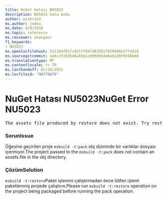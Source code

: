 ```yaml
---
title: NuGet Hatası NU5023
description: NU5023 hata kodu
author: mishra14
ms.author: jodou
ms.date: 8/8/2018
ms.topic: reference
ms.reviewer: anangaur
f1_keywords:
- NU5023
ms.openlocfilehash: 53116df01fc021ff847d82501f929880e27fdd16
ms.sourcegitcommit: ee6c3f203648a5561c809db54ebeb1d0f0598b68
ms.translationtype: MT
ms.contentlocale: tr-TR
ms.lasthandoff: 01/26/2021
ms.locfileid: "98779676"
---
```

# <a name="nuget-error-nu5023"></a><span data-ttu-id="4d308-103">NuGet Hatası NU5023</span><span class="sxs-lookup"><span data-stu-id="4d308-103">NuGet Error NU5023</span></span>
<pre>The assets file produced by restore does not exist. Try restoring the project again. The expected location of the assets file is F:\project\obj\project.assets.json.</pre>

### <a name="issue"></a><span data-ttu-id="4d308-104">Sorun</span><span class="sxs-lookup"><span data-stu-id="4d308-104">Issue</span></span>

<span data-ttu-id="4d308-105">Öğesine geçirilen proje `msbuild -t:pack` obj dizininde bir varlıklar dosyası içermiyor.</span><span class="sxs-lookup"><span data-stu-id="4d308-105">The project passed to the `msbuild -t:pack` does not contain an assets file in the obj directory.</span></span>


### <a name="solution"></a><span data-ttu-id="4d308-106">Çözüm</span><span class="sxs-lookup"><span data-stu-id="4d308-106">Solution</span></span>

<span data-ttu-id="4d308-107">`msbuild -t:restore`Paket işlemini çalıştırmadan önce lütfen işlemi paketlenmiş projede çalıştırın.</span><span class="sxs-lookup"><span data-stu-id="4d308-107">Please run `msbuild -t:restore` operation on the project being packaged before running the pack operation.</span></span>

